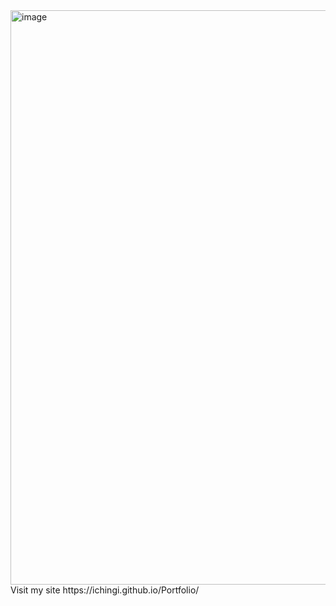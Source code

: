 <img width="919" alt="image" src="https://github.com/Ichingi/Portfolio/assets/148889528/beed1a17-2e5d-4057-bf09-3d7a4ecf945b">
Visit my site https://ichingi.github.io/Portfolio/
